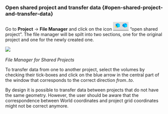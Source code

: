 ### Open shared project and transfer data {#open-shared-project-and-transfer-data}

Go to **Project** → **File Manager** and click on the icon ![](/assets/011_file_manager.png) “open shared project”. The file manager will be spilt into two sections, one for the original project and one for the newly created one.

![](/assets/012_file_manage.png)

_File Manager for Shared Projects_

To transfer data from one to another project, select the volumes by checking their tick-boxes and click on the blue arrow in the central part of the window that corresponds to the correct direction _from..to_.

By design it is possible to transfer data between projects that do not have the same geometry. However, the user should be aware that the correspondence between World coordinates and project grid coordinates might not be correct anymore.

